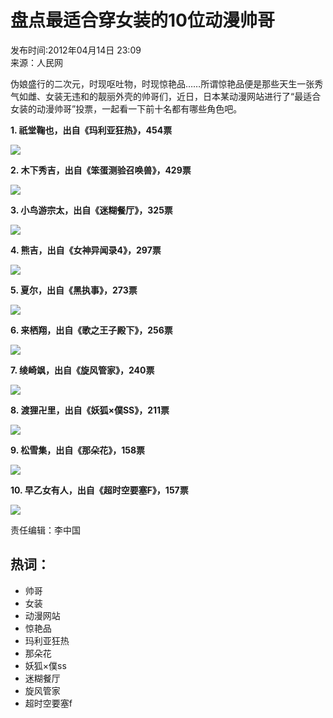 # 盘点最适合穿女装的10位动漫帅哥

发布时间:2012年04月14日 23:09  
来源：人民网  

伪娘盛行的二次元，时现呕吐物，时现惊艳品……所谓惊艳品便是那些天生一张秀气如雌、女装无违和的靓丽外壳的帅哥们，近日，日本某动漫网站进行了“最适合女装的动漫帅哥”投票，一起看一下前十名都有哪些角色吧。

**1. 祇堂鞠也，出自《玛利亚狂热》，454票**

![](http://images.china.cn/news/attachement/jpg/site3/20120413/803434599606995211.jpg)

**2. 木下秀吉，出自《笨蛋测验召唤兽》，429票**

![](http://images.china.cn/news/attachement/jpg/site3/20120413/5764231495999667973.jpg)

**3. 小鸟游宗太，出自《迷糊餐厅》，325票**

![](http://images.china.cn/news/attachment/jpg/site3/20120413/8500931872572553053.jpg)

**4. 熊吉，出自《女神异闻录4》，297票**

![](http://www.people.com.cn/mediafile/pic/20120413/28/15799819253026453984.jpg)

**5. 夏尔，出自《黑执事》，273票**

![](http://images.china.cn/news/attachement/jpg/site3/20120413/9184630000780986916.jpg)

**6. 来栖翔，出自《歌之王子殿下》，256票**

![](http://images.china.cn/news/attachement/jpg/site3/20120413/3986155487926202697.jpg)

**7. 绫崎飒，出自《旋风管家》，240票**

![](http://images.china.cn/news/attachement/jpg/site3/20120413/3290006980582261645.jpg)

**8. 渡狸卍里，出自《妖狐×僕SS》，211票**

![](http://www.people.com.cn/mediafile/pic/20120413/72/15184431582185203560.jpg)

**9. 松雪集，出自《那朵花》，158票**

![](http://www.people.com.cn/mediafile/pic/20120413/40/14265960397805727876.jpg)

**10. 早乙女有人，出自《超时空要塞F》，157票**

![](http://www.people.com.cn/mediafile/pic/20120413/11/6600286086360198883.jpg)

责任编辑：李中国

## 热词：

- 帅哥
- 女装
- 动漫网站
- 惊艳品
- 玛利亚狂热
- 那朵花
- 妖狐×僕ss
- 迷糊餐厅
- 旋风管家
- 超时空要塞f